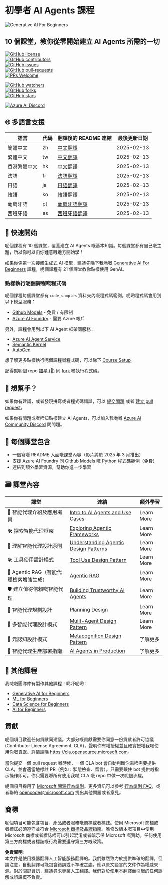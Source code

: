 

# 初學者 AI Agents 課程

![Generative AI For Beginners](../../translated_images/repo-thumbnail.fdd5f487bb7274d4a08459d76907ec4914de268c99637e9af082b1d3eb0730e2.hk.png?WT.mc_id=academic-105485-koreyst)

## 10 個課堂，教你從零開始建立 AI Agents 所需的一切

[![GitHub license](https://img.shields.io/github/license/microsoft/ai-agents-for-beginners.svg)](https://github.com/microsoft/ai-agents-for-beginners/blob/master/LICENSE?WT.mc_id=academic-105485-koreyst)  
[![GitHub contributors](https://img.shields.io/github/contributors/microsoft/ai-agents-for-beginners.svg)](https://GitHub.com/microsoft/ai-agents-for-beginners/graphs/contributors/?WT.mc_id=academic-105485-koreyst)  
[![GitHub issues](https://img.shields.io/github/issues/microsoft/ai-agents-for-beginners.svg)](https://GitHub.com/microsoft/ai-agents-for-beginners/issues/?WT.mc_id=academic-105485-koreyst)  
[![GitHub pull-requests](https://img.shields.io/github/issues-pr/microsoft/ai-agents-for-beginners.svg)](https://GitHub.com/microsoft/ai-agents-for-beginners/pulls/?WT.mc_id=academic-105485-koreyst)  
[![PRs Welcome](https://img.shields.io/badge/PRs-welcome-brightgreen.svg?style=flat-square)](http://makeapullrequest.com?WT.mc_id=academic-105485-koreyst)  

[![GitHub watchers](https://img.shields.io/github/watchers/microsoft/ai-agents-for-beginners.svg?style=social&label=Watch)](https://GitHub.com/microsoft/ai-agents-for-beginners/watchers/?WT.mc_id=academic-105485-koreyst)  
[![GitHub forks](https://img.shields.io/github/forks/microsoft/ai-agents-for-beginners.svg?style=social&label=Fork)](https://GitHub.com/microsoft/ai-agents-for-beginners/network/?WT.mc_id=academic-105485-koreyst)  
[![GitHub stars](https://img.shields.io/github/stars/microsoft/ai-agents-for-beginners.svg?style=social&label=Star)](https://GitHub.com/microsoft/ai-agents-for-beginners/stargazers/?WT.mc_id=academic-105485-koreyst)  

[![Azure AI Discord](https://dcbadge.limes.pink/api/server/kzRShWzttr)](https://discord.gg/kzRShWzttr)

## 🌐 多語言支援

| 語言                 | 代碼 | 翻譯後的 README 連結                                   | 最後更新日期 |
|----------------------|------|---------------------------------------------------------|--------------|
| 簡體中文            | zh   | [中文翻譯](../zh/README.md)                | 2025-02-13   |
| 繁體中文            | tw   | [中文翻譯](../tw/README.md)                | 2025-02-13   |
| 香港繁體中文        | hk   | [中文翻譯](../hk/README.md)                | 2025-02-13   |
| 法語                | fr   | [法語翻譯](../fr/README.md)                | 2025-02-13   |
| 日語                | ja   | [日語翻譯](../ja/README.md)                | 2025-02-13   |
| 韓語                | ko   | [韓語翻譯](../ko/README.md)                | 2025-02-13   |
| 葡萄牙語            | pt   | [葡萄牙語翻譯](../pt/README.md)            | 2025-02-13   |
| 西班牙語            | es   | [西班牙語翻譯](../es/README.md)            | 2025-02-13   |

## 🌱 快速開始

呢個課程有 10 個課堂，覆蓋建立 AI Agents 嘅基本知識。每個課堂都有自己嘅主題，所以你可以由你鍾意嘅地方開始學！

如果你係第一次接觸生成式 AI 模型，建議先睇下我哋嘅 [Generative AI For Beginners](https://aka.ms/genai-beginners) 課程，呢個課程有 21 個課堂教你點樣使用 GenAI。

### 點樣執行呢個課程嘅程式碼

呢個課程每個課堂都有 `code_samples` 資料夾內嘅程式碼範例。呢啲程式碼會用到以下模型服務：

- [Github Models](https://aka.ms/ai-agents-beginners/github-models) - 免費 / 有限制
- [Azure AI Foundry](https://aka.ms/ai-agents-beginners/ai-foundry) - 需要 Azure 帳戶

另外，課程會用到以下 AI Agent 框架同服務：

- [Azure AI Agent Service](https://aka.ms/ai-agents-beginners/ai-agent-service)  
- [Semantic Kernel](https://aka.ms/ai-agents-beginners/semantic-kernel)  
- [AutoGen](https://aka.ms/ai-agents/autogen)  

想了解更多點樣執行呢個課程嘅程式碼，可以睇下 [Course Setup](./00-course-setup/README.md)。

記得幫呢個 repo [加星 (🌟)](https://docs.github.com/en/get-started/exploring-projects-on-github/saving-repositories-with-stars?WT.mc_id=academic-105485-koreyst) 同 [fork](https://github.com/microsoft/ai-agents-for-beginners/fork) 嚟執行程式碼。

## 🙏 想幫手？

如果你有建議，或者發現拼寫或者程式碼錯誤，可以 [提交問題](https://github.com/microsoft/ai-agents-for-beginners/issues?WT.mc_id=academic-105485-koreyst) 或者 [建立 pull request](https://github.com/microsoft/ai-agents-for-beginners/pulls?WT.mc_id=academic-105485-koreyst)。

如果你有問題或者唔知點樣建立 AI Agents，可以加入我哋嘅 [Azure AI Community Discord](https://discord.gg/kzRShWzttr) 問問題。

## 📂 每個課堂包含

- 一個寫喺 README 入面嘅課堂內容（影片將於 2025 年 3 月推出）
- 支援 Azure AI Foundry 同 Github Models 嘅 Python 程式碼範例（免費）
- 連結到額外學習資源，幫助你進一步學習

## 🗃️ 課堂內容

| **課堂**                            | **連結**                                   | **額外學習**       |
|------------------------------------|--------------------------------------------|--------------------|
| 🤖 智能代理介紹及應用場景              | [Intro to AI Agents and Use Cases](./01-intro-to-ai-agents/README.md)          | Learn More         |
| 🛠️ 探索智能代理框架                   | [Exploring Agentic Frameworks](./02-explore-agentic-frameworks/README.md)  | Learn More         |
| 🧩 理解智能代理設計原則                | [Understanding Agentic Design Patterns](./03-agentic-design-principles/README.md)  | Learn More         |
| 🛠️ 工具使用設計模式                   | [Tool Use Design Pattern](./04-tool-use/README.md)                    | Learn More         |
| 🧠 Agentic RAG（智能代理檢索增強生成） | [Agentic RAG](./05-agentic-rag/README.md)                 | Learn More         |
| 🛡️ 建立值得信賴嘅智能代理              | [Building Trustworthy AI Agents](./06-building-trustworthy-agents/README.md) | Learn More         |
| 📅 智能代理規劃設計                   | [Planning Design](./07-planning-design/README.md)             | Learn More         |
| 🤝 多智能代理設計模式                 | [Muilt-Agent Design Pattern](./08-multi-agent/README.md)                 | Learn More         |
| 🧠 元認知設計模式                     | [Metacognition Design Pattern](./09-metacognition/README.md)               | 了解更多         |
| 🚀 智能代理生產部署指南                | [AI Agents in Production](./10-ai-agents-production/README.md)        | 了解更多         |

## 🎒 其他課程

我哋嘅團隊仲有製作其他課程！睇吓呢啲：

- [Generative AI for Beginners](https://aka.ms/genai-beginners)
- [ML for Beginners](https://aka.ms/ml-beginners?WT.mc_id=academic-105485-koreyst)
- [Data Science for Beginners](https://aka.ms/datascience-beginners?WT.mc_id=academic-105485-koreyst)
- [AI for Beginners](https://aka.ms/ai-beginners?WT.mc_id=academic-105485-koreyst)

## 貢獻

呢個項目歡迎任何貢獻同建議。大部分嘅貢獻需要你同意一份貢獻者許可協議 (Contributor License Agreement, CLA)，聲明你有權授權並且確實授權我哋使用你嘅貢獻。詳情請睇 <https://cla.opensource.microsoft.com>。

當你提交一個 pull request 嘅時候，一個 CLA bot 會自動判斷你需唔需要提供 CLA，並會適當地標註 PR（例如：狀態檢查、留言）。只需要跟住 bot 提供嘅指示操作即可。你只需要喺所有使用我哋 CLA 嘅 repo 中做一次呢個步驟。

呢個項目採用了 [Microsoft 開源行為準則](https://opensource.microsoft.com/codeofconduct/)。更多資訊可以參考 [行為準則 FAQ](https://opensource.microsoft.com/codeofconduct/faq/)，或者聯絡 [opencode@microsoft.com](mailto:opencode@microsoft.com) 提出其他問題或者意見。

## 商標

呢個項目可能包含項目、產品或者服務嘅商標或者標誌。使用 Microsoft 商標或者標誌必須遵守並符合 [Microsoft 商標及品牌指南](https://www.microsoft.com/legal/intellectualproperty/trademarks/usage/general)。喺修改版本嘅項目中使用 Microsoft 商標或者標誌唔可以引起混淆或者暗示係 Microsoft 嘅贊助。任何使用第三方商標或者標誌嘅行為需要遵守第三方嘅政策。

**免責聲明**:  
本文件是使用機器翻譯人工智能服務翻譯的。我們雖然致力於提供準確的翻譯，但請注意，自動翻譯可能包含錯誤或不準確之處。應以原文語言的文件作為權威來源。對於關鍵資訊，建議尋求專業人工翻譯。我們對於使用本翻譯而引起的任何誤解或誤譯概不負責。